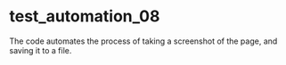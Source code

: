 # test_automation_08
The code automates the process of taking a screenshot of the page, and saving it to a file.
